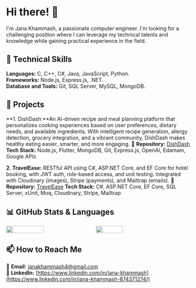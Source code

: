 # Hi there! 👋

I'm Jana Khammash, a passionate computer engineer. I'm looking for a challenging position where I can leverage my technical talents and knowledge while gaining practical experience in the field.

## 🚀 Technical Skills

**Languages:** C, C++, C#, Java, JavaScript, Python.  
**Frameworks:** Node.js, Express.js, .NET.  
**Database and Tools:** Git, SQL Server, MySQL, MongoDB.  

## 🌟 Projects

**1. DishDash:**An AI-driven recipe and meal planning platform that personalizes cooking experiences based on user preferences, dietary needs, and available ingredients. With intelligent recipe generation, allergy detection, grocery integration, and a vibrant community, DishDash makes healthy eating easier, smarter, and more engaging. 
📂 **Repository:** [DishDash](https://github.com/JanaKhammash3/DishDash)
**Tech Stack:** Node.js, Flutter, MongoDB, Git, Express.js, OpenAI, Edamam, Google APIs  

**2. TravelEase:** RESTful API using C#, ASP.NET Core, and EF Core for hotel booking, with JWT auth, role-based access, and unit testing. Integrated with Cloudinary (images), Stripe (payments), and Mailtrap (emails).
📂 **Repository:** [TravelEase](https://github.com/JanaKhammash3/TravelEase)
**Tech Stack:** C#, ASP.NET Core, EF Core, SQL Server, xUnit, Moq, Cloudinary, Stripe, Mailtrap 

## 📊 GitHub Stats & Languages

<div style="display: flex; gap: 16px; flex-wrap: wrap; align-items: center;">

  <img src="https://github-readme-stats.vercel.app/api?username=JanaKhammash3&show_icons=true&theme=radical" width="45%" />

  <img src="https://github-readme-stats.vercel.app/api/top-langs/?username=JanaKhammash3&layout=compact&theme=radical&langs_count=10&count_private=true" width="38%" />

</div>


## 📫 How to Reach Me

📧 **Email:** [janakhammash4@gmail.com](mailto:janakhammash4@gmail.com)  
💼 **LinkedIn:** [https://www.linkedin.com/in/jana-khammash](https://www.linkedin.com/in/jana-khammash-874371274/)

